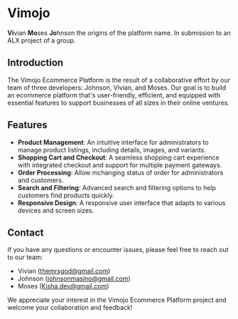 # Vimojo

**Vi**vian **Mo**ses **Jo**hnson the origins of the platform name.
In submission to an ALX project of a group.

## Introduction
The Vimojo Ecommerce Platform is the result of a collaborative effort by our team of three developers: 
Johnson, Vivian, and Moses. 
Our goal is to build an ecommerce platform that's user-friendly, efficient, and equipped with essential 
features to support businesses of all sizes in their online ventures.

## Features

- **Product Management**: An intuitive interface for administrators to manage product listings, including details, images, and variants.
- **Shopping Cart and Checkout**: A seamless shopping cart experience with integrated checkout and support for multiple payment gateways.
- **Order Processing**: Allow mchanging status of order for administrators and customers.
- **Search and Filtering**: Advanced search and filtering options to help customers find products quickly.
- **Responsive Design**: A responsive user interface that adapts to various devices and screen sizes.


## Contact
If you have any questions or encounter issues, please feel free to reach out to our team:

- Vivian (themrsgod@gmail.com)
- Johnson (johnsonmasino@gmail.com)
- Moses (Kisha.dev@gmail.com)
  
We appreciate your interest in the Vimojo Ecommerce Platform project and welcome your collaboration and feedback!

